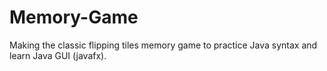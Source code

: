 # Memory-Game
Making the classic flipping tiles memory game to practice Java syntax and learn Java GUI (javafx).
